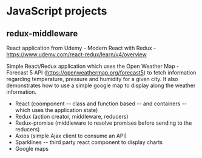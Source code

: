 # JavaScript projects 

## redux-middleware

React application from Udemy - Modern React with Redux - https://www.udemy.com/react-redux/learn/v4/overview

Simple React/Redux application which uses the Open Weather Map - Forecast 5 API (https://openweathermap.org/forecast5) to fetch information regarding temperature, pressure and humidity for a given city.
It also demonstrates how to use a simple google map to display along the weather information.

* React (coomponent -- class and function based -- and containers -- which uses the application state)
* Redux (action creator, middleware, reducers)
* Redux-promise (middleware to resolve promises before sending to the reducers)
* Axios (simple Ajax client to consume an API)
* Sparklines -- third party react component to display charts
* Google maps
